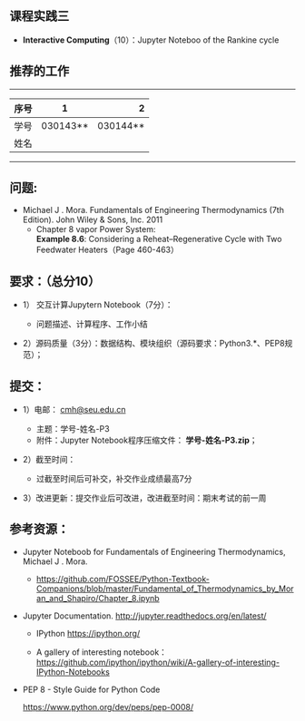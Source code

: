 

## 课程实践三

* **Interactive Computing**（10）：Jupyter Noteboo of the Rankine cycle  

## 推荐的工作 
-----
| 序号  |1          |    2 |
| ------|:--------:| -----------:|
| 学号  | 030143**  |  030144**   |
| 姓名  |           |             |
---------

## 问题: 

* Michael J . Mora. Fundamentals of Engineering Thermodynamics (7th Edition).  John Wiley & Sons, Inc. 2011
  * Chapter 8 vapor Power System:  
  **Example 8.6**: Considering a Reheat–Regenerative Cycle with Two Feedwater Heaters（Page 460-463）

## 要求：（总分10）

* 1）	交互计算Jupytern Notebook（7分）：
   * 问题描述、计算程序、工作小结

* 2）源码质量（3分）：数据结构、模块组织（源码要求：Python3.*、PEP8规范）；

## 提交：
* 1）电邮： cmh@seu.edu.cn
   * 主题：学号-姓名-P3
   * 附件：Jupyter Notebook程序压缩文件： **学号-姓名-P3.zip**；

* 2）截至时间：
   * 过截至时间后可补交，补交作业成绩最高7分

* 3）改进更新：提交作业后可改进，改进截至时间：期末考试的前一周

## 参考资源：

*  Jupyter Noteboob for Fundamentals of Engineering Thermodynamics, Michael J . Mora. 

   * https://github.com/FOSSEE/Python-Textbook-Companions/blob/master/Fundamental_of_Thermodynamics_by_Moran_and_Shapiro/Chapter_8.ipynb

* Jupyter Documentation. http://jupyter.readthedocs.org/en/latest/
    
    * IPython https://ipython.org/
    
    * A gallery of interesting notebook：https://github.com/ipython/ipython/wiki/A-gallery-of-interesting-IPython-Notebooks
  

* PEP 8 - Style Guide for Python Code 

   https://www.python.org/dev/peps/pep-0008/